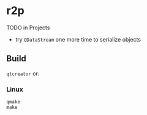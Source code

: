 # r2p

TODO in Projects
 * try `QDataStream` one more time to serialize objects

## Build
`qtcreator` or:

### Linux

	qmake
	make
